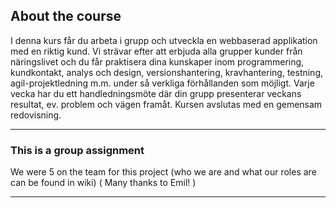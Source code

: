 ## About the course

I denna kurs får du arbeta i grupp och utveckla en webbaserad applikation med en riktig kund. Vi strävar efter att erbjuda alla grupper kunder från näringslivet och du får praktisera dina kunskaper inom programmering, kundkontakt, analys och design, versionshantering, kravhantering, testning, agil-projektledning m.m. under så verkliga förhållanden som möjligt. Varje vecka har du ett handledningsmöte där din grupp presenterar veckans resultat, ev. problem och vägen framåt. Kursen avslutas med en gemensam redovisning.

---

### This is a group assignment
We were 5 on the team for this project (who we are and what our roles are can be found in wiki) ( Many thanks to Emil! )

---

